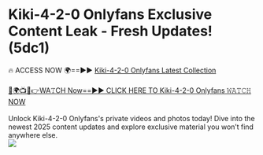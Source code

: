 # Kiki-4-2-0 Onlyfans Exclusive Content Leak - Fresh Updates! (5dc1)

🔥 ACCESS NOW 🌍==►► <a href="https://tinyurl.com/kvy9nzfs" rel="nofollow">Kiki-4-2-0 Onlyfans Latest Collection</a>
<br><br>
[🔴🌍📺📱👉WA𝚃CH Now==►► CLICK HERE TO Kiki-4-2-0 Onlyfans 𝚆𝙰𝚃𝙲𝙷 NOW](https://tinyurl.com/kvy9nzfs)
<br><br>
Unlock Kiki-4-2-0 Onlyfans's private videos and photos today! Dive into the newest 2025 content updates and explore exclusive material you won’t find anywhere else.
<br>
<a href="https://tinyurl.com/kvy9nzfs" rel="nofollow" data-target="animated-image.originalLink"><img src="https://camo.githubusercontent.com/8a4f000d20f83aca3bf7ec5f350d767afa0574a8a352519fd8cfa583a6f93a33/68747470733a2f2f692e696d6775722e636f6d2f644a486b345a712e676966" data-canonical-src="https://i.imgur.com/dJHk4Zq.gif" style="max-width: 100%; display: inline-block;" data-target="animated-image.originalImage"></a>
<br>
